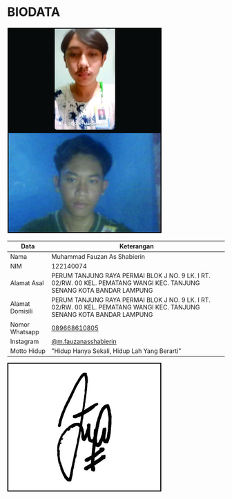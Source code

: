 # BIODATA

![Foto](074_foto.jpg)

| Data            | Keterangan |
| --------------- | ------------- |
| Nama            | Muhammad Fauzan As Shabierin |
| NIM             | 122140074 |
| Alamat Asal     | PERUM TANJUNG RAYA PERMAI BLOK J NO. 9 LK. I RT. 02/RW. 00 KEL. PEMATANG WANGI KEC. TANJUNG SENANG KOTA BANDAR LAMPUNG |
| Alamat Domisili | PERUM TANJUNG RAYA PERMAI BLOK J NO. 9 LK. I RT. 02/RW. 00 KEL. PEMATANG WANGI KEC. TANJUNG SENANG KOTA BANDAR LAMPUNG |
| Nomor Whatsapp  | [089668610805](https://wa.me/+6289668610805) |
| Instagram       | [@m.fauzanasshabierin](https://instagram.com/m.fauzanasshabierin) |
| Motto Hidup     | "Hidup Hanya Sekali, Hidup Lah Yang Berarti" |

![TTD](074_ttd.jpg)
